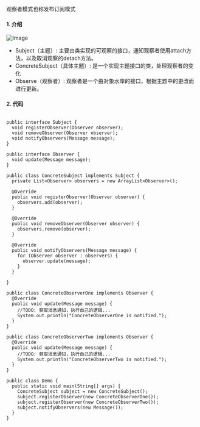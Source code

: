 观察者模式也称发布订阅模式

#### 1. 介绍

![Image](https://mmbiz.qpic.cn/mmbiz_jpg/uChmeeX1FpyKZKfALGIx1Vrmyiackjn1Jy1oIibibNc7qh0GoNnfGoD6Bnia3SKP5K9E9icgBYYShK9ghJ7I4y5Khbw/640?wx_fmt=jpeg&wxfrom=5&wx_lazy=1&wx_co=1)

- Subject（主题）: 主要由类实现的可观察的接口，通知观察者使用attach方法，以及取消观察的detach方法。
- ConcreteSubject（具体主题）: 是一个实现主题接口的类，处理观察者的变化
- Observe（观察者）: 观察者是一个由对象水岸的接口，根据主题中的更改而进行更新。

#### 2. 代码

```

public interface Subject {
  void registerObserver(Observer observer);
  void removeObserver(Observer observer);
  void notifyObservers(Message message);
}

public interface Observer {
  void update(Message message);
}

public class ConcreteSubject implements Subject {
  private List<Observer> observers = new ArrayList<Observer>();

  @Override
  public void registerObserver(Observer observer) {
    observers.add(observer);
  }

  @Override
  public void removeObserver(Observer observer) {
    observers.remove(observer);
  }

  @Override
  public void notifyObservers(Message message) {
    for (Observer observer : observers) {
      observer.update(message);
    }
  }

}

public class ConcreteObserverOne implements Observer {
  @Override
  public void update(Message message) {
    //TODO: 获取消息通知，执行自己的逻辑...
    System.out.println("ConcreteObserverOne is notified.");
  }
}

public class ConcreteObserverTwo implements Observer {
  @Override
  public void update(Message message) {
    //TODO: 获取消息通知，执行自己的逻辑...
    System.out.println("ConcreteObserverTwo is notified.");
  }
}

public class Demo {
  public static void main(String[] args) {
    ConcreteSubject subject = new ConcreteSubject();
    subject.registerObserver(new ConcreteObserverOne());
    subject.registerObserver(new ConcreteObserverTwo());
    subject.notifyObservers(new Message());
  }
}
```

